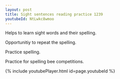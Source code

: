 ```yaml
---
layout: post
title: Sight sentences reading practice 1239
youtubeId: NtLwkc8wmoo
---
```

 
 
Helps to learn sight words and their spelling.

Opportunitiy to repeat the spelling. 

Practice spelling. 
 
Practice for spelling bee competitions. 
 
{% include youtubePlayer.html id=page.youtubeId %}
 
 
